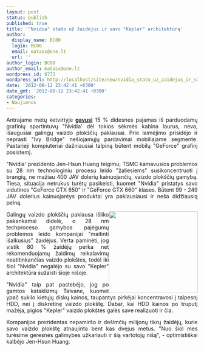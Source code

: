 ```yaml
---
layout: post
status: publish
published: true
title: '"Nvidia" stato už žaidėjus ir savo "Kepler" architektūrą'
author:
  display_name: BC00
  login: BC00
  email: matasx@one.lt
  url: ''
author_login: BC00
author_email: matasx@one.lt
wordpress_id: 6773
wordpress_url: http://localhost/site/new/nvidia_stato_uz_zaidejus_ir_savo_kepler_architektura/
date: '2012-08-12 23:42:41 +0300'
date_gmt: '2012-08-12 23:42:41 +0300'
categories:
- Naujienos
---
```

<p style="text-align: justify;">
	Antrajame metų ketvirtyje <a href="http://www.technews.lt/naujiena/n/a/nvidia_ii_ketvircio_pajamos_virsyjo_lukescius.html"><strong>gavusi</strong></a> 15 % didesnes pajamas i&scaron; parduodamų grafinių spartintuvų &quot;Nvidia&#39; dėl tokios sėkmės kabina laurus, neva, i&scaron;augusiai galingų vaizdo plok&scaron;čių paklausai. Prie laimėjimo prisidėjo ir neprasti &quot;Ivy Bridge&quot; ne&scaron;iojamųjų pardavimai mobiliajame segmente. Pastarieji kompiuteriai dažniausiai talpiną būtent mobilų &quot;GeForce&quot; grafinį posistemį.</p>
<p style="text-align: justify;">
	&quot;Nvidia&#39; prezidento Jen-Hsun Huang teigimu, TSMC kamavusios problemos su 28 nm technologiniu procesu leido &quot;žaliesiems&quot; susikoncentruoti į brangių, ne mažiau 400 JAV dolerių kainuojančių, vaizdo plok&scaron;čių gamybą. Tiesa, situacija netrukus turėtų pasikeisti, kuomet &quot;Nvidia&quot; pristatys savo vidutines &quot;GeForce GTX 650&quot; ir &quot;GeForce GTX 660&quot; klases. Būtent 99 - 249 JAV dolerius kainuojantys produktai yra paklausiausi ir ne&scaron;a didžiausią pelną.</p>
<p>
	<img alt="" src="http://technews.lt/userfiles/nvidiagamer.jpg" style="width: 234px; height: 215px; float: right; text-align: justify;" /></p>
<p style="text-align: justify;">
	Galingų vaizdo plok&scaron;čių paklausa i&scaron;liko pakankamai didelė, o 28 nm techproceso gamybos pajėgumų problemos leido kompanijai &quot;maitinti i&scaron;alkusius&quot; žaidėjus. Verta paminėti, jog vistik 80 % žaidėjų perka net rekomenduojamų žaidimų reikalavimų neatitinkančias vaizdo plok&scaron;tes, todėl iki &scaron;iol &quot;Nvidia&quot; negalėjo su savo &quot;Kepler&quot; architektūra sužaisti &scaron;ioje ni&scaron;oje.</p>
<p style="text-align: justify;">
	&quot;Nvidia&quot; taip pat pastebėjo, jog po gamtos kataklizmų Taivane, kuomet ypač sukilo kietųjų diskų kainos, taupantys pirkėjai koncentravosi į talpesnį HDD, nei į diskretinę vaizdo plok&scaron;tę. Dabar, kai HDD kainos po truputį mažėja, pigios &quot;Kepler&quot; vaizdo plok&scaron;tės galės save realizuoti ir čia.</p>
<p style="text-align: justify;">
	Kompanijos prezidentas nepamir&scaron;o ir de&scaron;imčių milijonų tikrų žaidėjų, kurie savo vaizdo plok&scaron;tę atnaujinta bent kas dvejus metus. &quot;Nuo &scaron;iol mes turėsime geresnes galimybes užkariauti ir &scaron;ią vartotojų ni&scaron;ą&quot;, - optimisti&scaron;kai kalbėjo <span id="result_box" lang="en"><span title="&#1044;&#1078;&#1077;&#1085;&#1089;&#1077;&#1085; &#1061;&#1091;&#1072;&#1085; &#1087;&#1088;&#1080;&#1079;&#1085;&#1072;&#1083;&#1089;&#1103;, &#1095;&#1090;&#1086; &#1076;&#1086; &#1089;&#1080;&#1093; &#1087;&#1086;&#1088; &#1074;&#1080;&#1076;&#1077;&#1086;&#1082;&#1072;&#1088;&#1090;&#1099; &#1101;&#1090;&#1086;&#1075;&#1086; &#1087;&#1086;&#1082;&#1086;&#1083;&#1077;&#1085;&#1080;&#1103; &#1089;&#1090;&#1086;&#1080;&#1083;&#1080; &#1085;&#1077; &#1084;&#1077;&#1085;&#1100;&#1096;&#1077; $400, &#1085;&#1086; &#1089;&#1082;&#1086;&#1088;&#1086; &#1089;&#1080;&#1090;&#1091;&#1072;&#1094;&#1080;&#1103; &#1080;&#1079;&#1084;&#1077;&#1085;&#1080;&#1090;&#1089;&#1103;.">Jen-Hsun Huang.</span></span></p>
